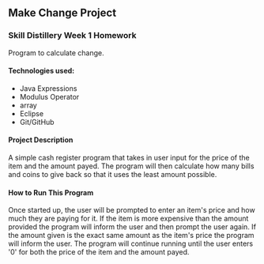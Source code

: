 ## Make Change Project

### Skill Distillery Week 1 Homework

Program to calculate change.

#### Technologies used:
* Java Expressions
* Modulus Operator
* array
* Eclipse
* Git/GitHub


#### Project Description

A simple cash register program that takes in user input for the price of the item and the amount
payed. The program will then calculate how many bills and coins to give back so that it uses the 
least amount possible.


#### How to Run This Program

Once started up, the user will be prompted to enter an item's price and how much they are paying 
for it. If the item is more expensive than the amount provided the program will inform the user 
and then prompt the user again. If the amount given is the exact same amount as the item's price
the program will inform the user. The program will continue running until the user enters '0' for
both the price of the item and the amount payed.